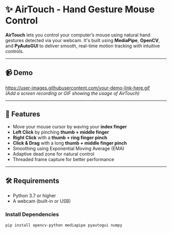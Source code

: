 # ✨ AirTouch - Hand Gesture Mouse Control

**AirTouch** lets you control your computer’s mouse using natural hand gestures detected via your webcam. It's built using **MediaPipe**, **OpenCV**, and **PyAutoGUI** to deliver smooth, real-time motion tracking with intuitive controls.

---

## 📹 Demo

https://user-images.githubusercontent.com/your-demo-link-here.gif  
*(Add a screen recording or GIF showing the usage of AirTouch)*

---

## 🚀 Features

- Move your mouse cursor by waving your **index finger**
- **Left Click** by pinching **thumb + middle finger**
- **Right Click** with a **thumb + ring finger pinch**
- **Click & Drag** with a long **thumb + middle finger pinch**
- Smoothing using Exponential Moving Average (EMA)
- Adaptive dead zone for natural control
- Threaded frame capture for better performance

---

## 🛠️ Requirements

- Python 3.7 or higher
- A webcam (built-in or USB)

### Install Dependencies

```bash
pip install opencv-python mediapipe pyautogui numpy

